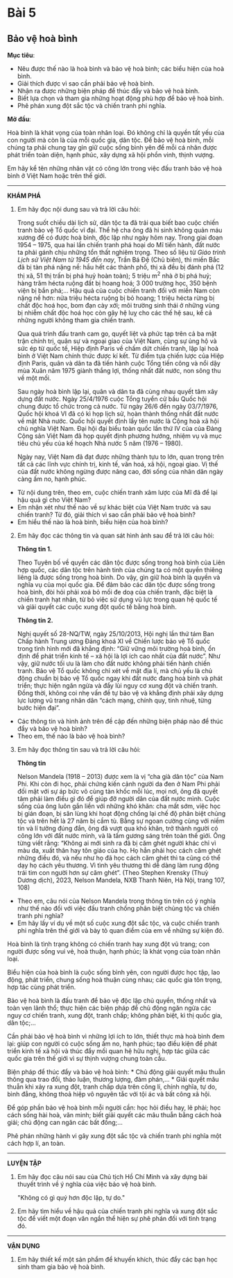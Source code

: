 # Bài 5
## Bảo vệ hoà bình

**Mục tiêu**:

*   Nêu được thế nào là hoà bình và bảo vệ hoà bình; các biểu hiện của hoà bình.
*   Giải thích được vì sao cần phải bảo vệ hoà bình.
*   Nhận ra được những biện pháp để thúc đẩy và bảo vệ hoà bình.
*   Biết lựa chọn và tham gia những hoạt động phù hợp để bảo vệ hoà bình.
*   Phê phán xung đột sắc tộc và chiến tranh phi nghĩa.

**Mở đầu**:

Hoà bình là khát vọng của toàn nhân loại. Đó không chỉ là quyền tất yếu của con người mà còn là của mỗi quốc gia, dân tộc. Để bảo vệ hoà bình, mỗi chúng ta phải chung tay gìn giữ cuộc sống bình yên để mỗi cá nhân được phát triển toàn diện, hạnh phúc, xây dựng xã hội phồn vinh, thịnh vượng.

Em hãy kể tên những nhân vật có công lớn trong việc đấu tranh bảo vệ hoà bình ở Việt Nam hoặc trên thế giới.

---

**KHÁM PHÁ**

1. Em hãy đọc nội dung sau và trả lời câu hỏi:

    Trong suốt chiều dài lịch sử, dân tộc ta đã trải qua biết bao cuộc chiến tranh bảo vệ Tổ quốc vĩ đại. Thể hệ cha ông đã hi sinh không quản máu xương để có được hoà bình, độc lập như ngày hôm nay. Trong giai đoạn 1954 – 1975, qua hai lần chiến tranh phá hoại do Mĩ tiến hành, đất nước ta phải gánh chịu những tổn thất nghiêm trọng. Theo số liệu từ *Giáo trình Lịch sử Việt Nam từ 1945 đến nay*, Trần Bá Đệ (Chủ biên), thì miền Bắc đã bị tàn phá nặng nề: hầu hết các thành phố, thị xã đều bị đánh phá (12 thị xã, 51 thị trấn bị phá huỷ hoàn toàn); 5 triệu m$^2$ nhà ở bị phá huỷ; hàng trăm hécta ruộng đất bị hoang hoá; 3 000 trường học, 350 bệnh viện bị bắn phá;... Hậu quả của cuộc chiến tranh đối với miền Nam còn nặng nề hơn: nửa triệu hécta ruộng bị bỏ hoang; 1 triệu hécta rừng bị chất độc hoá học, bom đạn cày xới; môi trường sinh thái ở những vùng bị nhiễm chất độc hoá học còn gây hệ luỵ cho các thế hệ sau, kể cả những người không tham gia chiến tranh.

    Qua quá trình đấu tranh cam go, quyết liệt và phức tạp trên cả ba mặt trận chính trị, quân sự và ngoại giao của Việt Nam, cùng sự ủng hộ và sức ép từ quốc tế, Hiệp định Paris về chấm dứt chiến tranh, lập lại hoà bình ở Việt Nam chính thức được kí kết. Từ điểm tựa chiến lược của Hiệp định Paris, quân và dân ta đã tiến hành cuộc Tổng tiến công và nổi dậy mùa Xuân năm 1975 giành thắng lợi, thống nhất đất nước, non sông thu về một mối.

    Sau ngày hoà bình lập lại, quân và dân ta đã cùng nhau quyết tâm xây dựng đất nước. Ngày 25/4/1976 cuộc Tổng tuyển cử bầu Quốc hội chung được tổ chức trong cả nước. Từ ngày 26/6 đến ngày 03/7/1976, Quốc hội khoá VI đã có kì họp lịch sử, hoàn thành thống nhất đất nước về mặt Nhà nước. Quốc hội quyết định lấy tên nước là Cộng hoà xã hội chủ nghĩa Việt Nam. Đại hội đại biểu toàn quốc lần thứ IV của của Đảng Cộng sản Việt Nam đã họp quyết định phương hướng, nhiệm vụ và mục tiêu chủ yếu của kế hoạch Nhà nước 5 năm (1976 – 1980).

    Ngày nay, Việt Nam đã đạt được những thành tựu to lớn, quan trọng trên tất cả các lĩnh vực chính trị, kinh tế, văn hoá, xã hội, ngoại giao. Vị thế của đất nước không ngừng được nâng cao, đời sống của nhân dân ngày càng ấm no, hạnh phúc.

*   Từ nội dung trên, theo em, cuộc chiến tranh xâm lược của Mĩ đã để lại hậu quả gì cho Việt Nam?
*   Em nhận xét như thế nào về sự khác biệt của Việt Nam trước và sau chiến tranh? Từ đó, giải thích vì sao cần phải bảo vệ hoà bình?
*   Em hiểu thế nào là hoà bình, biểu hiện của hoà bình?

2. Em hãy đọc các thông tin và quan sát hình ảnh sau để trả lời câu hỏi:

    **Thông tin 1.**

    Theo Tuyên bố về quyền các dân tộc được sống trong hoà bình của Liên hợp quốc, các dân tộc trên hành tinh của chúng ta có một quyền thiêng liêng là được sống trong hoà bình. Do vậy, gìn giữ hoà bình là quyền và nghĩa vụ của mọi quốc gia. Để đảm bảo các dân tộc được sống trong hoà bình, đòi hỏi phải xoá bỏ mối đe doạ của chiến tranh, đặc biệt là chiến tranh hạt nhân, từ bỏ việc sử dụng vũ lực trong quan hệ quốc tế và giải quyết các cuộc xung đột quốc tế bằng hoà bình.

    **Thông tin 2.**

    Nghị quyết số 28-NQ/TW, ngày 25/10/2013, Hội nghị lần thứ tám Ban Chấp hành Trung ương Đảng khoá XI về Chiến lược bảo vệ Tổ quốc trong tình hình mới đã khẳng định: “Giữ vững môi trường hoà bình, ổn định để phát triển kinh tế – xã hội là lợi ích cao nhất của đất nước”. Như vậy, giữ nước tối ưu là làm cho đất nước không phải tiến hành chiến tranh. Bảo vệ Tổ quốc không chỉ xét về mặt địa lí, mà chủ yếu là chủ động chuẩn bị bảo vệ Tổ quốc ngay khi đất nước đang hoà bình và phát triển; thực hiện ngăn ngừa và đẩy lùi nguy cơ xung đột và chiến tranh. Đồng thời, không coi nhẹ vấn đề tự bảo vệ và khẳng định phải xây dựng lực lượng vũ trang nhân dân “cách mạng, chính quy, tinh nhuệ, từng bước hiện đại”.

*   Các thông tin và hình ảnh trên đề cập đến những biện pháp nào để thúc đẩy và bảo vệ hoà bình?
*   Theo em, thế nào là bảo vệ hoà bình?

3. Em hãy đọc thông tin sau và trả lời câu hỏi:

    **Thông tin**

    Nelson Mandela (1918 – 2013) được xem là vị “cha già dân tộc” của Nam Phi. Khi còn đi học, phải chứng kiến cảnh người da đen ở Nam Phi phải đối mặt với sự áp bức vô cùng tàn khốc mỗi lúc, mọi nơi, ông đã quyết tâm phải làm điều gì đó để giúp đỡ người dân của đất nước mình. Cuộc sống của ông luôn gắn liền với những khó khăn: cha mất sớm, việc học bị gián đoạn, bị săn lùng khi hoạt động chống lại chế độ phân biệt chủng tộc và trên hết là 27 năm bị cầm tù. Bằng sự ngoan cường cùng với niềm tin và lí tưởng đúng đắn, ông đã vượt qua khó khăn, trở thành người có công lớn với đất nước mình, và là tấm gương sáng trên toàn thế giới. Ông từng viết rằng: “Không ai mới sinh ra đã bị căm ghét người khác chỉ vì màu da, xuất thân hay tôn giáo của họ. Họ hẳn phải học cách căm ghét những điều đó, và nếu như họ đã học cách căm ghét thì ta cũng có thể dạy họ cách yêu thương. Vì tình yêu thương thì dễ dàng làm rung động trái tim con người hơn sự căm ghét”.
(Theo Stephen Krensky (Thuỳ Dương dịch), 2023, Nelson Mandela, NXB Thanh Niên, Hà Nội, trang 107, 108)

*   Theo em, câu nói của Nelson Mandela trong thông tin trên có ý nghĩa như thế nào đối với việc đấu tranh chống phân biệt chủng tộc và chiến tranh phi nghĩa?
*   Em hãy lấy ví dụ về một số cuộc xung đột sắc tộc, và cuộc chiến tranh phi nghĩa trên thế giới và bày tỏ quan điểm của em về những sự kiện đó.

Hoà bình là tình trạng không có chiến tranh hay xung đột vũ trang; con người được sống vui vẻ, hoà thuận, hạnh phúc; là khát vọng của toàn nhân loại.

Biểu hiện của hoà bình là cuộc sống bình yên, con người được học tập, lao động, phát triển, chung sống hoà thuận cùng nhau; các quốc gia tôn trọng, hợp tác cùng phát triển.

  Bảo vệ hoà bình là đấu tranh để bảo vệ độc lập chủ quyền, thống nhất và toàn vẹn lãnh thổ; thực hiện các biện pháp để chủ động ngăn ngừa các nguy cơ chiến tranh, xung đột, tranh chấp; không phân biệt, kì thị quốc gia, dân tộc;...

  Cần phải bảo vệ hoà bình vì những lợi ích to lớn, thiết thực mà hoà bình đem lại: giúp con người có cuộc sống ấm no, hạnh phúc; tạo điều kiện để phát triển kinh tế xã hội và thúc đẩy mối quan hệ hữu nghị, hợp tác giữa các quốc gia trên thế giới vì sự thịnh vượng chung toàn cầu.

Biện pháp để thúc đẩy và bảo vệ hoà bình:
    *   Chủ động giải quyết mâu thuẫn thông qua trao đổi, thảo luận, thương lượng, đàm phán,...
    *   Giải quyết mâu thuẫn khi xảy ra xung đột, tranh chấp dựa trên công lí, chính nghĩa, tự do, bình đẳng, không thoả hiệp vô nguyên tắc với tội ác và bất công xã hội.

Để góp phần bảo vệ hoà bình mỗi người cần: học hỏi điều hay, lẽ phải; học cách sống hài hoà, văn minh; biết giải quyết các mâu thuẫn bằng cách hoà giải; chủ động can ngăn các bất đồng;...

Phê phán những hành vi gây xung đột sắc tộc và chiến tranh phi nghĩa một cách hợp lí, an toàn.

---

**LUYỆN TẬP**

1. Em hãy đọc câu nói sau của Chủ tịch Hồ Chí Minh và xây dựng bài thuyết trình về ý nghĩa của việc bảo vệ hoà bình.

    "Không có gì quý hơn độc lập, tự do."

2. Em hãy tìm hiểu về hậu quả của chiến tranh phi nghĩa và xung đột sắc tộc để viết một đoạn văn ngắn thể hiện sự phê phán đối với tình trạng đó.

---

**VẬN DỤNG**

1. Em hãy thiết kế một sản phẩm để khuyến khích, thúc đẩy các bạn học sinh tham gia bảo vệ hoà bình.

